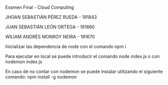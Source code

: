 Examen Final - Cloud Computing

JHOAN SEBASTIÁN PÉREZ RUEDA - 191843

JUAN SEBASTIÁN LEÓN ORTEGA - 191860

WILIAM ANDRÉS MONROY NEIRA - 191670

Inicializar las dependencia de node con el comando npm i

Para ejecutar en local se puede introducir el comando node index.js o con nodemon index.js

En caso de no contar con nodemon se puede instalar utilizando el siguiente comando:
npm install -g nodemon